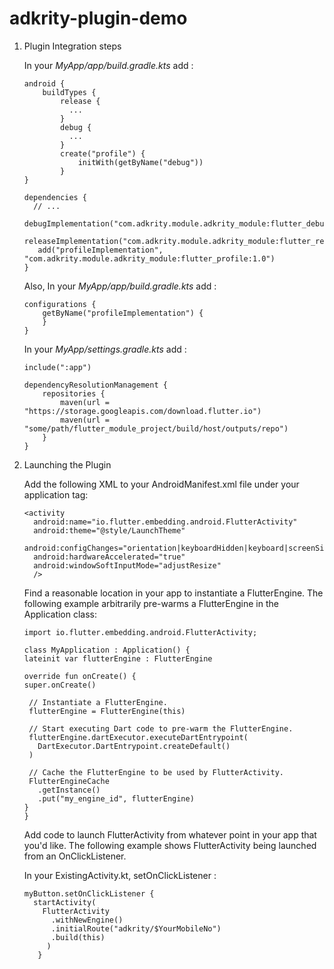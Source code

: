 # adkrity-plugin-demo

1. Plugin Integration steps

   In your _MyApp/app/build.gradle.kts_ add :

   ```
   android {
       buildTypes {
           release {
             ...
           }
           debug {
             ...
           }
           create("profile") {
               initWith(getByName("debug"))
           }
   }
   
   dependencies {
     // ...
      debugImplementation("com.adkrity.module.adkrity_module:flutter_debug:1.0")
      releaseImplementation("com.adkrity.module.adkrity_module:flutter_release:1.0")
      add("profileImplementation", "com.adkrity.module.adkrity_module:flutter_profile:1.0")
   }
   ```

   Also, In your _MyApp/app/build.gradle.kts_ add :

   ```
   configurations {
       getByName("profileImplementation") {
       }
   }
   ```

   In your _MyApp/settings.gradle.kts_ add :
   ```
   include(":app")
   
   dependencyResolutionManagement {
       repositories {
           maven(url = "https://storage.googleapis.com/download.flutter.io")
           maven(url = "some/path/flutter_module_project/build/host/outputs/repo")
       }
   }
   ```

2. Launching the Plugin

   Add the following XML to your AndroidManifest.xml file under your application tag:
   ```
   <activity
     android:name="io.flutter.embedding.android.FlutterActivity"
     android:theme="@style/LaunchTheme"
     android:configChanges="orientation|keyboardHidden|keyboard|screenSize|locale|layoutDirection|fontScale|screenLayout|density|uiMode"
     android:hardwareAccelerated="true"
     android:windowSoftInputMode="adjustResize"
     />
   ```

   Find a reasonable location in your app to instantiate a FlutterEngine. The following example arbitrarily pre-warms a FlutterEngine in the Application class:
   ```
   import io.flutter.embedding.android.FlutterActivity;
   
   class MyApplication : Application() {
   lateinit var flutterEngine : FlutterEngine

   override fun onCreate() {
   super.onCreate()

    // Instantiate a FlutterEngine.
    flutterEngine = FlutterEngine(this)

    // Start executing Dart code to pre-warm the FlutterEngine.
    flutterEngine.dartExecutor.executeDartEntrypoint(
      DartExecutor.DartEntrypoint.createDefault()
    )

    // Cache the FlutterEngine to be used by FlutterActivity.
    FlutterEngineCache
      .getInstance()
      .put("my_engine_id", flutterEngine)
   }
   }
   ```

   Add code to launch FlutterActivity from whatever point in your app that you'd like. The following
   example shows FlutterActivity being launched from an OnClickListener.
   

   In your ExistingActivity.kt, setOnClickListener :
   ```
   myButton.setOnClickListener {
     startActivity(
       FlutterActivity
         .withNewEngine()
         .initialRoute("adkrity/$YourMobileNo")
         .build(this)
        )
      }
   ```
   
   
   
   
   
   
   
   
   
   
   
